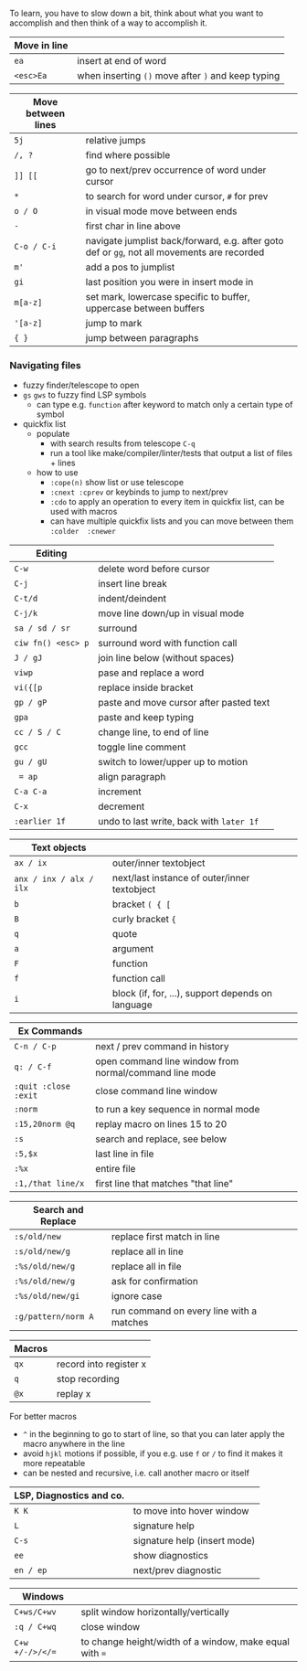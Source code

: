  To learn, you have to slow down a bit, think about what you want to accomplish and then think of a way to accomplish it.

| Move in line | |
| --- | --- |
`ea` | insert at end of word
`<esc>Ea` | when inserting `()` move after `)` and keep typing


| Move between lines | |
| --- | --- |
`5j` | relative jumps
`/, ?` | find where possible
`]] [[` | go to next/prev occurrence of word under cursor
`*` |  to search for word under cursor, `#` for prev
`o / O` | in visual mode move between ends
`-` | first char in line above
`C-o / C-i` | navigate jumplist back/forward, e.g. after goto def or `gg`, not all movements are recorded
`m'` | add a pos to jumplist
`gi` | last position you were in insert mode in
`m[a-z]` | set mark, lowercase specific to buffer, uppercase between buffers
`'[a-z]`| jump to mark
`{ }` | jump between paragraphs

### Navigating files
* fuzzy finder/telescope to open
* `gs` `gws` to fuzzy find LSP symbols
    * can type e.g. `function` after keyword to match only a certain type of symbol
* quickfix list
	* populate
		* with search results from telescope `C-q`
		* run a tool like make/compiler/linter/tests that output a list of files + lines
	* how to use
		* `:cope(n)` show list or use telescope
		* `:cnext :cprev` or keybinds to jump to next/prev
		* `:cdo` to apply an operation to every item in quickfix list, can be used with macros
		* can have multiple quickfix lists and you can move between them `:colder  :cnewer`
	

| Editing | |
| --- | --- |
`C-w` | delete word before cursor
`C-j` | insert line break
`C-t/d` | indent/deindent
`C-j/k` | move line down/up in visual mode
`sa / sd / sr` | surround
`ciw fn() <esc> p`	| surround word with function call
`J / gJ` | join line below (without spaces)
`viwp` | pase and replace a word
`vi({[p` | replace inside bracket
`gp / gP` | paste and move cursor after pasted text
`gpa` | paste and keep typing
`cc / S / C` | change line, to end of line
`gcc` | toggle line comment
`gu / gU` |  switch to lower/upper up to motion
` = ap` | align paragraph
`C-a C-a` | increment
`C-x` | decrement
`:earlier 1f` | undo to last write, back with `later 1f`


| Text objects | |
| --- | --- |
`ax / ix` | outer/inner textobject
`anx / inx / alx / ilx` | next/last instance of outer/inner textobject
`b` | bracket `( { [`
`B` | curly bracket `{`
`q` | quote
`a` | argument
`F` | function
`f` | function call
`i` | block (if, for, ...), support depends on language


| Ex Commands | |
| --- | --- |
`C-n / C-p` | next / prev command in history
`q: / C-f` | open command line window from normal/command line mode
`:quit :close :exit` | close command line window
`:norm` | to run a key sequence in normal mode
`:15,20norm @q` | replay macro on lines 15 to 20
`:s` | search and replace, see below
`:5,$x` | last line in file
`:%x` | entire file
`:1,/that line/x` | first line that matches "that line"


| Search and Replace | |
| --- | --- |
`:s/old/new` | replace first match in line
`:s/old/new/g` | replace all in line
`:%s/old/new/g` | replace all in file
`:%s/old/new/g` | ask for confirmation
`:%s/old/new/gi` | ignore case
`:g/pattern/norm A` |  run command on every line with a matches


| Macros | |
| --- | --- |
`qx` |  record into register x
`q` |  stop recording
`@x` |  replay x

For better macros
* `^` in the beginning to go to start of line, so that you can later apply the macro anywhere in the line
* avoid `hjkl` motions if possible, if you e.g. use `f` or `/` to find it makes it more repeatable
* can be nested and recursive, i.e. call another macro or itself


| LSP, Diagnostics and co. | |
| --- | --- |
`K K` |  to move into hover window
`L` | signature help
`C-s` | signature help (insert mode)
`ee` | show diagnostics
`en / ep` | next/prev diagnostic


| Windows | |
| --- | --- |
`C+ws/C+wv` | split window horizontally/vertically
`:q / C+wq` | close window
`C+w +/-/>/</=` | to change height/width of a window, make equal with ` = `
